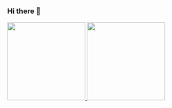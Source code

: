 ### Hi there 👋

<!--
**idawkm/idawkm** is a ✨ _special_ ✨ repository because its `README.md` (this file) appears on your GitHub profile.

Here are some ideas to get you started:

- 🔭 I’m currently working on ...
- 🌱 I’m currently learning ...
- 👯 I’m looking to collaborate on ...
- 🤔 I’m looking for help with ...
- 💬 Ask me about ...
- 📫 How to reach me: ...
- 😄 Pronouns: ...
- ⚡ Fun fact: ...
-->

<div>
<a href="https://github.com/seu-usuário-aqui">
<img loading="lazy" height="180em" src="https://github-readme-stats.vercel.app/api/top-langs/?username=mathcm&layout=compact&langs_count=7&theme=dracula"/>
<img loading="lazy" height="180em" src="https://github-readme-stats.vercel.app/api?username=mathcm&show_icons=true&theme=dracula&include_all_commits=true&count_private=true"/>
</div>
